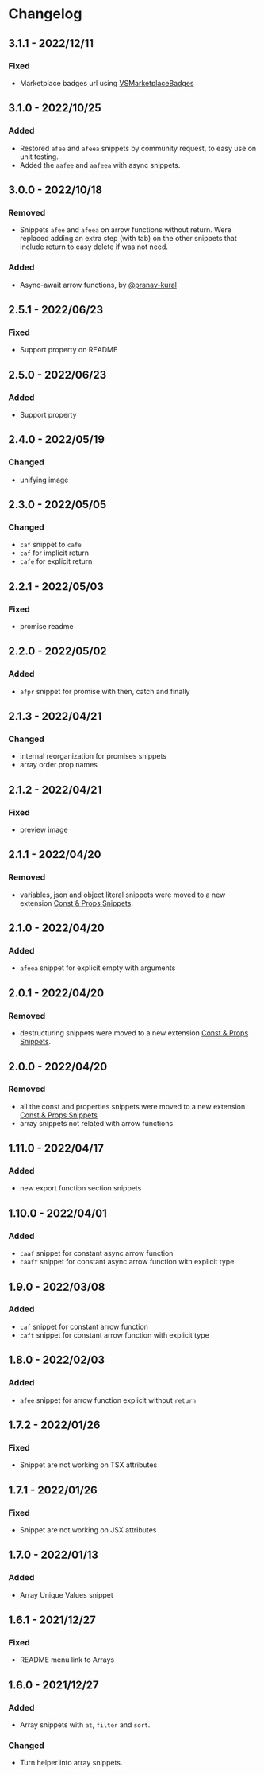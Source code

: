 # Changelog

<!-- http://keepachangelog.com/en/1.0.0/
Added       for new features.
Changed     for changes in existing functionality.
Deprecated  for once-stable features removed in upcoming releases.
Removed     for deprecated features removed in this release.
Fixed       for any bug fixes.
Security    to invite users to upgrade in case of vulnerabilities.
-->

## 3.1.1 - 2022/12/11

### Fixed

- Marketplace badges url using [VSMarketplaceBadges](https://vsmarketplacebadges.dev/)

## 3.1.0 - 2022/10/25

### Added

- Restored `afee` and `afeea` snippets by community request, to easy use on unit testing.
- Added the `aafee` and `aafeea` with async snippets.

## 3.0.0 - 2022/10/18

### Removed

- Snippets `afee` and `afeea` on arrow functions without return. Were replaced adding an extra step (with tab) on the other snippets that include return to easy delete if was not need.

### Added

- Async-await arrow functions, by [@pranav-kural](https://github.com/pranav-kural)

## 2.5.1 - 2022/06/23

### Fixed

- Support property on README

## 2.5.0 - 2022/06/23

### Added

- Support property

## 2.4.0 - 2022/05/19

### Changed

- unifying image

## 2.3.0 - 2022/05/05

### Changed

- `caf` snippet to `cafe`
- `caf` for implicit return
- `cafe` for explicit return

## 2.2.1 - 2022/05/03

### Fixed

- promise readme

## 2.2.0 - 2022/05/02

### Added

- `afpr` snippet for promise with then, catch and finally

## 2.1.3 - 2022/04/21

### Changed

- internal reorganization for promises snippets
- array order prop names

## 2.1.2 - 2022/04/21

### Fixed

- preview image

## 2.1.1 - 2022/04/20

### Removed

- variables, json and object literal snippets were moved to a new extension [Const & Props Snippets](https://marketplace.visualstudio.com/items?itemName=deinsoftware).

## 2.1.0 - 2022/04/20

### Added

- `afeea` snippet for explicit empty with arguments

## 2.0.1 - 2022/04/20

### Removed

- destructuring snippets were moved to a new extension [Const & Props Snippets](https://marketplace.visualstudio.com/items?itemName=deinsoftware).

## 2.0.0 - 2022/04/20

### Removed

- all the const and properties snippets were moved to a new extension [Const & Props Snippets](https://marketplace.visualstudio.com/items?itemName=deinsoftware.const-props-snippets)
- array snippets not related with arrow functions

## 1.11.0 - 2022/04/17

### Added

- new export function section snippets

## 1.10.0 - 2022/04/01

### Added

- `caaf` snippet for constant async arrow function
- `caaft` snippet for constant async arrow function with explicit type

## 1.9.0 - 2022/03/08

### Added

- `caf` snippet for constant arrow function
- `caft` snippet for constant arrow function with explicit type

## 1.8.0 - 2022/02/03

### Added

- `afee` snippet for arrow function explicit without `return`

## 1.7.2 - 2022/01/26

### Fixed

- Snippet are not working on TSX attributes

## 1.7.1 - 2022/01/26

### Fixed

- Snippet are not working on JSX attributes

## 1.7.0 - 2022/01/13

### Added

- Array Unique Values snippet

## 1.6.1 - 2021/12/27

### Fixed

- README menu link to Arrays

## 1.6.0 - 2021/12/27

### Added

- Array snippets with `at`, `filter` and `sort`.

### Changed

- Turn helper into array snippets.
